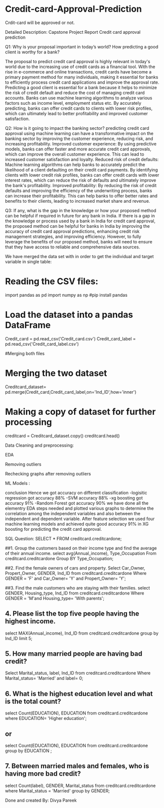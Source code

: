 # Credit-card-Approval-Prediction
Crdit-card will be approved or not. 

Detailed Description:
Capstone Project Report 
Credit card approval prediction 

Q1: Why is your proposal important in today’s world? How predicting a good client is worthy for a bank?   

The proposal to predict credit card approval is highly relevant in today's world due to the increasing use of credit cards as a financial tool. With the rise in e-commerce and online transactions, credit cards have become a primary payment method for many individuals, making it essential for banks to efficiently process credit card applications and improve the approval rate. Predicting a good client is essential for a bank because it helps to minimize the risk of credit default and reduce the cost of managing credit card accounts. Banks can use machine learning algorithms to analyze various factors such as income level, employment status etc. By accurately predicting, banks can offer credit cards to clients with lower risk profiles, which can ultimately lead to better profitability and improved customer satisfaction.

Q2: How is it going to impact the banking sector?
predicting credit card approval using machine learning can have a transformative impact on the banking sector by improving the customer experience, reducing risk, and increasing profitability.
Improved customer experience: By using predictive models, banks can offer faster and more accurate credit card approvals, which can improve the overall customer experience. This can lead to increased customer satisfaction and loyalty.
Reduced risk of credit defaults: Machine learning algorithms can help banks to accurately predict the likelihood of a client defaulting on their credit card payments. By identifying clients with lower credit risk profiles, banks can offer credit cards with lower interest rates, which can reduce the risk of defaults and ultimately improve the bank's profitability.
Improved profitability: By reducing the risk of credit defaults and improving the efficiency of the underwriting process, banks can increase their profitability. This can help banks to offer better rates and benefits to their clients, leading to increased market share and revenue.

Q3: If any, what is the gap in the knowledge or how your proposed method can be helpful if required in future for any bank in India.
If there is a gap in the knowledge or process used by a bank in India for credit card approval, the proposed method can be helpful for banks in India by improving the accuracy of credit card approval predictions, enhancing credit risk management strategies, and improving efficiency. However, to fully leverage the benefits of our proposed method, banks will need to ensure that they have access to reliable and comprehensive data sources.




We have merged the data set with in order to get the individual and target variable in single table: 

# Reading the CSV files:
import pandas as pd
import numpy as np
#pip install pandas

# Load the dataset into a pandas DataFrame
Credit_card = pd.read_csv('Credit_card.csv')
Credit_card_label = pd.read_csv('Credit_card_label.csv')


#Merging both files 
# Merging the two dataset
Creditcard_dataset= pd.merge(Credit_card,Credit_card_label,on='Ind_ID',how='inner')

# Making a copy of dataset for further processing 
creditcard = Creditcard_dataset.copy()
creditcard.head()

Data Cleaning and preprocessing: 
   

 

 

 
   
 
 

 

 

 
 
   

EDA

 

 
     

 
Removing outliers 
 

 

Rechecking graphs after removing outliers 
 

ML Models : 
 
 
         

   
 

     
 

   
 

conclusion
Hence we got accuracy on different classification
-logisitic regression got accuracy 88%
-SVM accuracy 88%
-xg boosting got accuracy 91%
-Random Forest got accuracy 90%
we have done all the elementry EDA steps needed and plotted various graphs to determine the correlation among the independent variables and also between the independent and dependent variable.
After feature selection we used four machine learning models and achieved quite good accuracy 91% in XG boosting for predicting the credit card approval.

SQL Question:
SELECT * FROM creditcard.creditcardone;


##1.	Group the customers based on their income type and find the average of their annual income.
select avg(Annual_income), Type_Occupation From creditcard.creditcardone Group BY Type_Occupation;

##2.	Find the female owners of cars and property.
Select Car_Owner, Propert_Owner, GENDER, Ind_ID from creditcard.creditcardone Where GENDER = 'F' and Car_Owner= 'Y' and Propert_Owner= 'Y';

##3.	Find the male customers who are staying with their families.
select GENDER, Housing_type, Ind_ID from creditcard.creditcardone Where GENDER = 'M'and Housing_type= 'With parents';

## 4.	Please list the top five people having the highest income.
select MAX(Annual_income), Ind_ID from creditcard.creditcardone group by Ind_ID limit 5; 

## 5.	How many married people are having bad credit?
Select Marital_status, label, Ind_ID from creditcard.creditcardone 
Where Marital_status= 'Married' and label= 0;

## 6.	What is the highest education level and what is the total count?
select Count(EDUCATION), EDUCATION from creditcard.creditcardone 
where EDUCATION= 'Higher education';

## or ## 

select Count(EDUCATION), EDUCATION from creditcard.creditcardone 
group by EDUCATION ;

## 7.	Between married males and females, who is having more bad credit? 
select Count(label), GENDER, Marital_status from creditcard.creditcardone
where Marital_status = 'Married' 
group by GENDER;

Done and created By: 
Divya Pareek
